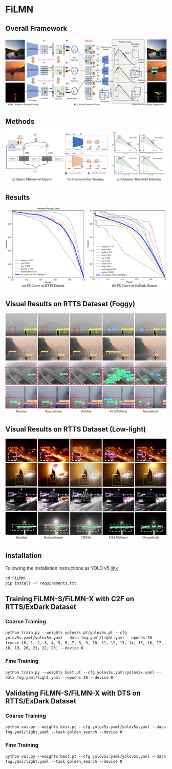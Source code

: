 # FiLMN
## Overall Framework
![](https://raw.githubusercontent.com/Newj596/FiLMN/main/imgs/framework3.png)
## Methods
![](https://raw.githubusercontent.com/Newj596/FiLMN/main/imgs/methods.png)
## Results
![](https://raw.githubusercontent.com/Newj596/FiLMN/main/imgs/prs.png)
## Visual Results on RTTS Dataset (Foggy)
![](https://raw.githubusercontent.com/Newj596/FiLMN/main/imgs/fog_result.png)
## Visual Results on RTTS Dataset (Low-light)
![](https://raw.githubusercontent.com/Newj596/FiLMN/main/imgs/dark_result.png)

##  Installation
Following the installation instructions as YOLO v5 [link](https://github.com/ultralytics/yolov5) 
```
cd FiLMN\
pip install -r requirements.txt
```
##  Training FiLMN-S/FiLMN-X with C2F on RTTS/ExDark Dataset
### Coarse Training
```
python train.py --weights yolov5s.pt/yolov5x.pt --cfg yolov5s.yaml/yolov5x.yaml --data fog.yaml/light.yaml --epochs 30 --freeze [0, 1, 2, 3, 4, 5, 6, 7, 8, 9, 10, 11, 12, 13, 14, 15, 16, 17, 18, 19, 20, 21, 22, 23] --device 0
```
### Fine Training
```
python train.py --weights best.pt --cfg yolov5s.yaml/yolov5x.yaml --data fog.yaml/light.yaml --epochs 10 --device 0
```

##  Validating FiLMN-S/FiLMN-X with DTS on RTTS/ExDark Dataset
### Coarse Training
```
python val.py --weights best.pt --cfg yolov5s.yaml/yolov5x.yaml --data fog.yaml/light.yaml --task golden_search --device 0
```
### Fine Training
```
python val.py --weights best.pt --cfg yolov5s.yaml/yolov5x.yaml --data fog.yaml/light.yaml --task golden_search --device 0
```
